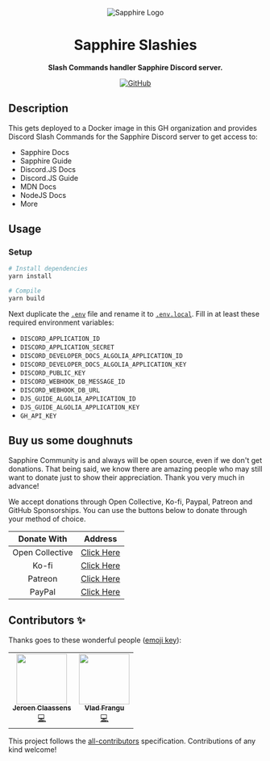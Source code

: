 <div align="center">

![Sapphire Logo](https://cdn.skyra.pw/gh-assets/sapphire-banner.png)

# Sapphire Slashies

**Slash Commands handler Sapphire Discord server.**

[![GitHub](https://img.shields.io/github/license/sapphiredev/sapphire-slashies)](https://github.com/sapphiredev/sapphire-slashies/blob/main/LICENSE.md)

</div>

## Description

This gets deployed to a Docker image in this GH organization and provides Discord Slash Commands for the Sapphire Discord server to get access to:

-   Sapphire Docs
-   Sapphire Guide
-   Discord.JS Docs
-   Discord.JS Guide
-   MDN Docs
-   NodeJS Docs
-   More

## Usage

### Setup

```sh
# Install dependencies
yarn install

# Compile
yarn build
```

Next duplicate the [`.env`](.env) file and rename it to [`.env.local`](.env.local). Fill in at least these required environment variables:

-   `DISCORD_APPLICATION_ID`
-   `DISCORD_APPLICATION_SECRET`
-   `DISCORD_DEVELOPER_DOCS_ALGOLIA_APPLICATION_ID`
-   `DISCORD_DEVELOPER_DOCS_ALGOLIA_APPLICATION_KEY`
-   `DISCORD_PUBLIC_KEY`
-   `DISCORD_WEBHOOK_DB_MESSAGE_ID`
-   `DISCORD_WEBHOOK_DB_URL`
-   `DJS_GUIDE_ALGOLIA_APPLICATION_ID`
-   `DJS_GUIDE_ALGOLIA_APPLICATION_KEY`
-   `GH_API_KEY`

## Buy us some doughnuts

Sapphire Community is and always will be open source, even if we don't get donations. That being said, we know there are amazing people who may still want to donate just to show their appreciation. Thank you very much in advance!

We accept donations through Open Collective, Ko-fi, Paypal, Patreon and GitHub Sponsorships. You can use the buttons below to donate through your method of choice.

|   Donate With   |                       Address                       |
| :-------------: | :-------------------------------------------------: |
| Open Collective | [Click Here](https://sapphirejs.dev/opencollective) |
|      Ko-fi      |      [Click Here](https://sapphirejs.dev/kofi)      |
|     Patreon     |    [Click Here](https://sapphirejs.dev/patreon)     |
|     PayPal      |     [Click Here](https://sapphirejs.dev/paypal)     |

## Contributors ✨

Thanks goes to these wonderful people ([emoji key](https://allcontributors.org/docs/en/emoji-key)):

<!-- ALL-CONTRIBUTORS-LIST:START - Do not remove or modify this section -->
<!-- prettier-ignore-start -->
<!-- markdownlint-disable -->
<table>
  <tr>
    <td align="center"><a href="https://favware.tech/"><img src="https://avatars.githubusercontent.com/u/4019718?v=4?s=100" width="100px;" alt=""/><br /><sub><b>Jeroen Claassens</b></sub></a><br /><a href="https://github.com/sapphiredev/sapphire-slashies/commits?author=Favna" title="Code">💻</a></td>
    <td align="center"><a href="https://github.com/vladfrangu"><img src="https://avatars.githubusercontent.com/u/17960496?v=4?s=100" width="100px;" alt=""/><br /><sub><b>Vlad Frangu</b></sub></a><br /><a href="https://github.com/sapphiredev/sapphire-slashies/commits?author=vladfrangu" title="Code">💻</a></td>
  </tr>
</table>

<!-- markdownlint-restore -->
<!-- prettier-ignore-end -->

<!-- ALL-CONTRIBUTORS-LIST:END -->

This project follows the [all-contributors](https://github.com/all-contributors/all-contributors) specification. Contributions of any kind welcome!
